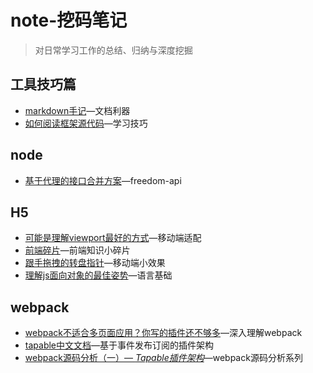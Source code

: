 # note-挖码笔记
>对日常学习工作的总结、归纳与深度挖掘

## 工具技巧篇
- [markdown手记](tools/MK_KEY.md)—文档利器
- [如何阅读框架源代码](tools/read-source.md)—学习技巧

## node
- [基于代理的接口合并方案](node/freedom-api.md)—freedom-api

## H5
- [可能是理解viewport最好的方式](h5/viewport.md)—移动端适配
- [前端碎片](h5/chip.md)—前端知识小碎片
- [跟手拖拽的转盘指针](h5/wheel.md)—移动端小效果
- [理解js面向对象的最佳姿势](h5/oo.md)—语言基础

## webpack
- [webpack不适合多页面应用？你写的插件还不够多](webpack/webpack-plugin.md)—深入理解webpack
- [tapable中文文档](webpack/tapable.md)—基于事件发布订阅的插件架构
- [webpack源码分析（一）— *Tapable插件架构*](webpack/read-webpack-plugin.md)—webpack源码分析系列
